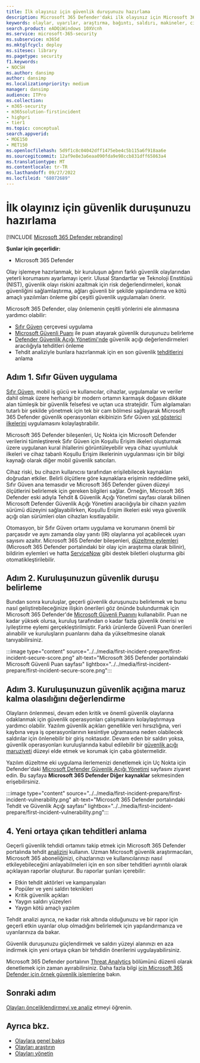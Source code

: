 ```yaml
---
title: İlk olayınız için güvenlik duruşunuzu hazırlama
description: Microsoft 365 Defender'daki ilk olayınız için Microsoft 365 kiracınızın güvenlik duruşu ayarlayın.
keywords: olaylar, uyarılar, araştırma, bağıntı, saldırı, makineler, cihazlar, kullanıcılar, kimlik, kimlik, posta kutusu, e-posta, 365, Microsoft, m365
search.product: eADQiWindows 10XVcnh
ms.service: microsoft-365-security
ms.subservice: m365d
ms.mktglfcycl: deploy
ms.sitesec: library
ms.pagetype: security
f1.keywords:
- NOCSH
ms.author: dansimp
author: dansimp
ms.localizationpriority: medium
manager: dansimp
audience: ITPro
ms.collection:
- m365-security
- m365solution-firstincident
- highpri
- tier1
ms.topic: conceptual
search.appverid:
- MOE150
- MET150
ms.openlocfilehash: 5d9f1c8c04042dff1475ebe4c5b115a6f918aa6e
ms.sourcegitcommit: 12af9e8e3a6eaa090fda9e98ccb831dff65863a4
ms.translationtype: MT
ms.contentlocale: tr-TR
ms.lasthandoff: 09/27/2022
ms.locfileid: "68072689"
---
```

# <a name="prepare-your-security-posture-for-your-first-incident"></a>İlk olayınız için güvenlik duruşunuzu hazırlama

[!INCLUDE [Microsoft 365 Defender rebranding](../includes/microsoft-defender.md)]

**Şunlar için geçerlidir:**
- Microsoft 365 Defender

Olay işlemeye hazırlanmak, bir kuruluşun ağının farklı güvenlik olaylarından yeterli korumasını ayarlamayı içerir. Ulusal Standartlar ve Teknoloji Enstitüsü (NIST), güvenlik olayı riskini azaltmak için risk değerlendirmeleri, konak güvenliğini sağlamlaştırma, ağları güvenli bir şekilde yapılandırma ve kötü amaçlı yazılımları önleme gibi çeşitli güvenlik uygulamaları önerir.

Microsoft 365 Defender, olay önlemenin çeşitli yönlerini ele alınmasına yardımcı olabilir:

- [Sıfır Güven](/security/zero-trust/) çerçevesi uygulama
- [Microsoft Güvenli Puanı](microsoft-secure-score.md) ile puan atayarak güvenlik duruşunuzu belirleme
- [Defender Güvenlik Açığı Yönetimi'nde](../defender-endpoint/next-gen-threat-and-vuln-mgt.md) güvenlik açığı değerlendirmeleri aracılığıyla tehditleri önleme
- Tehdit analiziyle bunlara hazırlanmak için en son güvenlik [tehditlerini](threat-analytics.md) anlama

## <a name="step-1-implement-zero-trust"></a>Adım 1. Sıfır Güven uygulama

[Sıfır Güven](/security/zero-trust/), mobil iş gücü ve kullanıcılar, cihazlar, uygulamalar ve veriler dahil olmak üzere herhangi bir modern ortamın karmaşık doğasını dikkate alan tümleşik bir güvenlik felsefesi ve uçtan uca stratejidir. Tüm algılamaları tutarlı bir şekilde yönetmek için tek bir cam bölmesi sağlayarak Microsoft 365 Defender güvenlik operasyonları ekibinizin Sıfır Güven [yol gösterici ilkelerini](/security/zero-trust/#guiding-principles-of-zero-trust) uygulamasını kolaylaştırabilir.

Microsoft 365 Defender bileşenleri, Uç Nokta için Microsoft Defender verilerini tümleştirerek Sıfır Güven için Koşullu Erişim ilkeleri oluşturmak üzere uygulanan kural ihlallerini görüntüleyebilir  veya cihaz uyumluluk ilkeleri ve cihaz tabanlı Koşullu Erişim ilkelerinin uygulanması için bir bilgi kaynağı olarak diğer mobil güvenlik satıcıları.

Cihaz riski, bu cihazın kullanıcısı tarafından erişilebilecek kaynakları doğrudan etkiler. Belirli ölçütlere göre kaynaklara erişimin reddedilme şekli, Sıfır Güven ana temasıdır ve Microsoft 365 Defender güven düzeyi ölçütlerini belirlemek için gereken bilgileri sağlar. Örneğin, Microsoft 365 Defender eski adıyla Tehdit & Güvenlik Açığı Yönetimi sayfası olarak bilinen Microsoft Defender Güvenlik Açığı Yönetimi aracılığıyla bir cihazın yazılım sürümü düzeyini sağlayabilirken, Koşullu Erişim ilkeleri eski veya güvenlik açığı olan sürümleri olan cihazları kısıtlayabilir.

Otomasyon, bir Sıfır Güven ortamı uygulama ve korumanın önemli bir parçasıdır ve aynı zamanda olay yanıtı (IR) olaylarına yol açabilecek uyarı sayısını azaltır. Microsoft 365 Defender bileşenleri, [düzeltme eylemleri](m365d-autoir.md) (Microsoft 365 Defender portalındaki bir olay için araştırma olarak bilinir), bildirim eylemleri ve hatta [ServiceNow](https://microsoft.service-now.com/sp/) gibi destek biletleri oluşturma gibi otomatikleştirilebilir.

## <a name="step-2-determine-your-organizations-security-posture"></a>Adım 2. Kuruluşunuzun güvenlik duruşu belirleme

Bundan sonra kuruluşlar, geçerli güvenlik duruşunuzu belirlemek ve bunu nasıl geliştirebileceğinize ilişkin önerileri göz önünde bulundurmak için Microsoft 365 Defender'de [Microsoft Güvenli Puanını](microsoft-secure-score.md) kullanabilir. Puan ne kadar yüksek olursa, kuruluş tarafından o kadar fazla güvenlik önerisi ve iyileştirme eylemi gerçekleştirilmiştir. Farklı ürünlerde Güvenli Puan önerileri alınabilir ve kuruluşların puanlarını daha da yükseltmesine olanak tanıyabilirsiniz.

:::image type="content" source="../../media/first-incident-prepare/first-incident-secure-score.png" alt-text="Microsoft 365 Defender portalındaki Microsoft Güvenli Puan sayfası" lightbox="../../media/first-incident-prepare/first-incident-secure-score.png":::

## <a name="step-3-assess-your-organizations-vulnerability-exposure"></a>Adım 3. Kuruluşunuzun güvenlik açığına maruz kalma olasılığını değerlendirme

Olayların önlenmesi, devam eden kritik ve önemli güvenlik olaylarına odaklanmak için güvenlik operasyonları çalışmalarını kolaylaştırmaya yardımcı olabilir. Yazılım güvenlik açıkları genellikle veri hırsızlığına, veri kaybına veya iş operasyonlarının kesintiye uğramasına neden olabilecek saldırılar için önlenebilir bir giriş noktasıdır. Devam eden bir saldırı yoksa, güvenlik operasyonları kuruluşlarında kabul edilebilir bir [güvenlik açığı maruziyeti](../defender-endpoint/tvm-exposure-score.md) düzeyi elde etmek ve korumak için çaba göstermelidir.

Yazılım düzeltme eki uygulama ilerlemenizi denetlemek için Uç Nokta için Defender'daki [Microsoft Defender Güvenlik Açığı Yönetimi](../defender-endpoint/next-gen-threat-and-vuln-mgt.md) sayfasını ziyaret edin. Bu sayfaya **Microsoft 365 Defender Diğer kaynaklar** sekmesinden erişebilirsiniz.

:::image type="content" source="../../media/first-incident-prepare/first-incident-vulnerability.png" alt-text="Microsoft 365 Defender portalındaki Tehdit ve Güvenlik Açığı sayfası" lightbox="../../media/first-incident-prepare/first-incident-vulnerability.png":::

## <a name="4-understand-emerging-threats"></a>4. Yeni ortaya çıkan tehditleri anlama

Geçerli güvenlik tehdidi ortamını takip etmek için Microsoft 365 Defender portalında tehdit [analizini](threat-analytics.md) kullanın. Uzman Microsoft güvenlik araştırmacıları, Microsoft 365 aboneliğinizi, cihazlarınızı ve kullanıcılarınızı nasıl etkileyebileceğini anlayabilmeleri için en son siber tehditleri ayrıntılı olarak açıklayan raporlar oluşturur. Bu raporlar şunları içerebilir:

- Etkin tehdit aktörleri ve kampanyaları
- Popüler ve yeni saldırı teknikleri
- Kritik güvenlik açıkları
- Yaygın saldırı yüzeyleri
- Yaygın kötü amaçlı yazılım

Tehdit analizi ayrıca, ne kadar risk altında olduğunuzu ve bir rapor için geçerli etkin uyarılar olup olmadığını belirlemek için yapılandırmanıza ve uyarılarınıza da bakar.

Güvenlik duruşunuzu güçlendirmek ve saldırı yüzeyi alanınızı en aza indirmek için yeni ortaya çıkan bir tehdidin önerilerini uygulayabilirsiniz.

Microsoft 365 Defender portalının [Threat Analytics](threat-analytics.md) bölümünü düzenli olarak denetlemek için zaman ayırabilirsiniz. Daha fazla bilgi [için Microsoft 365 Defender için örnek güvenlik işlemlerine](incidents-overview.md#example-security-operations-for-microsoft-365-defender) bakın.

## <a name="next-step"></a>Sonraki adım

[Olayları önceliklendirmeyi ve analiz](first-incident-analyze.md) etmeyi öğrenin.

## <a name="see-also"></a>Ayrıca bkz.

- [Olaylara genel bakış](incidents-overview.md)
- [Olayları araştırın](investigate-incidents.md)
- [Olayları yönetin](manage-incidents.md)
